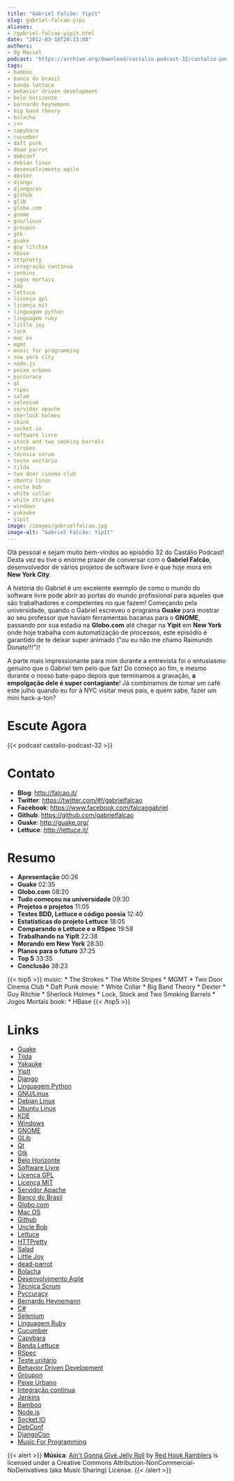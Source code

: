```yaml
---
title: "Gabriel Falcão: Yipit"
slug: gabriel-falcao-yipi
aliases:
- /gabriel-falcao-yipit.html
date: "2012-03-18T20:33:00"
authors:
- Og Maciel
podcast: "https://archive.org/download/castalio-podcast-32/castalio-podcast-32.mp3"
tags:
- bamboo
- banco do brasil
- banda lettuce
- behavior driven development
- belo horizonte
- bernardo heynemann
- big band theory
- bolacha
- c++
- capybara
- cucumber
- daft punk
- dead parrot
- debconf
- debian linux
- desenvolvimento agile
- dexter
- django
- djangocon
- github
- glib
- globo.com
- gnome
- gnu/linux
- groupon
- gtk
- guake
- guy ritchie
- hbase
- httpretty
- integração contínua
- jenkins
- jogos mortais
- kde
- lettuce
- licença gpl
- licença mit
- linguagem python
- linguagem ruby
- little joy
- lock
- mac os
- mgmt
- music for programming
- new york city
- node.js
- peixe urbano
- pyccuracy
- qt
- rspec
- salad
- selenium
- servidor apache
- sherlock holmes
- skink
- socket.io
- software livre
- stock and two smoking barrels
- strokes
- técnica scrum
- teste unitário
- tilda
- two door cinema club
- ubuntu linux
- uncle bob
- white collar
- white stripes
- windows
- yakauke
- yipit
image: /images/gabrielfalcao.jpg
image-alt: "Gabriel Falcão: YipIt"
---
```


Olá pessoal e sejam muito bem-vindos ao episódio 32 do Castálio Podcast!
Desta vez eu tive o enorme prazer de conversar com o **Gabriel Falcão**,
desenvolvedor de vários projetos de software livre e que hoje mora em
**New York City**.

A história do Gabriel é um excelente exemplo de como o mundo do software
livre pode abrir as portas do mundo profissional para aqueles que são
trabalhadores e competentes no que fazem! Começando pela universidade,
quando o Gabriel escreveu o programa **Guake** para mostrar ao seu
professor que haviam ferramentas bacanas para o **GNOME**, passando por
sua estadia na **Globo.com** até chegar na **Yipit** em **New York**
onde hoje trabalha com automatização de processos, este episódio é
garantido de te deixar super animado (\"ou eu não me chamo Raimundo
Donato!!!\")!

A parte mais impressionante para mim durante a entrevista foi o
entusiasmo genuíno que o Gabriel tem pelo que faz! Do começo ao fim, e
mesmo durante o nosso bate-papo depois que terminamos a gravação, **a
empolgação dele é super contagiante**! Já combinamos de tomar um café
este julho quando eu for à NYC visitar meus pais, e quem sabe, fazer um
mini hack-a-ton?

# Escute Agora

{{< podcast castalio-podcast-32 >}}

# Contato

- **Blog**: <http://falcao.it/>
- **Twitter**: <https://twitter.com/#!/gabrielfalcao>
- **Facebook**: <https://www.facebook.com/falcaogabriel>
- **Github**: <https://github.com/gabrielfalcao>
- **Guake**: <http://guake.org/>
- **Lettuce**: <http://lettuce.it/>

# Resumo

- **Apresentação** 00:26
- **Guake** 02:35
- **Globo.com** 08:20
- **Tudo começou na universidade** 09:30
- **Projetos e projetos** 11:05
- **Testes BDD, Lettuce e código poesia** 12:40
- **Estatísticas do projeto Lettuce** 18:05
- **Comparando o Lettuce e o RSpec** 19:58
- **Trabalhando na YipIt** 22:38
- **Morando em New York** 28:50
- **Planos para o futuro** 37:25
- **Top 5** 33:35
- **Conclusão** 38:23

{{< top5 >}}
music:
    * The Strokes
    * The White Stripes
    * MGMT
    * Two Door Cinema Club
    * Daft Punk
movie:
    * White Collar
    * Big Band Theory
    * Dexter
    * Guy Ritchie
    * Sherlock Holmes
    * Lock, Stock and Two Smoking Barrels
    * Jogos Mortais
book:
    * HBase
{{< /top5 >}}

# Links

- [Guake](https://duckduckgo.com/?q=Guake)
- [Tilda](https://duckduckgo.com/?q=Tilda)
- [Yakauke](https://duckduckgo.com/?q=Yakauke)
- [YipIt](http://yipit.com/)
- [Django](https://duckduckgo.com/?q=Django)
- [Linguagem Python](https://duckduckgo.com/?q=Linguagem+Python)
- [GNU/Linux](https://duckduckgo.com/?q=GNU/Linux)
- [Debian Linux](https://duckduckgo.com/?q=Debian+Linux)
- [Ubuntu Linux](https://duckduckgo.com/?q=Ubuntu+Linux)
- [KDE](https://duckduckgo.com/?q=KDE)
- [Windows](https://duckduckgo.com/?q=Windows)
- [GNOME](https://duckduckgo.com/?q=GNOME)
- [GLib](https://duckduckgo.com/?q=GLib)
- [Qt](https://duckduckgo.com/?q=Qt)
- [Gtk](https://duckduckgo.com/?q=Gtk)
- [Belo Horizonte](https://duckduckgo.com/?q=Belo+Horizonte)
- [Software Livre](https://duckduckgo.com/?q=Software+Livre)
- [Licença GPL](https://duckduckgo.com/?q=Licença+GPL)
- [Licença MIT](https://duckduckgo.com/?q=Licença+MIT)
- [Servidor Apache](https://duckduckgo.com/?q=Servidor+Apache)
- [Banco do Brasil](https://duckduckgo.com/?q=Banco+do+Brasil)
- [Globo.com](https://duckduckgo.com/?q=Globo.com)
- [Mac OS](https://duckduckgo.com/?q=Mac+OS)
- [Github](https://duckduckgo.com/?q=Github)
- [Uncle Bob](https://github.com/gabrielfalcao/unclebob)
- [Lettuce](https://github.com/gabrielfalcao/lettuce)
- [HTTPretty](https://github.com/gabrielfalcao/HTTPretty)
- [Salad](https://github.com/gabrielfalcao/salad)
- [Little Joy](https://github.com/gabrielfalcao/LittleJoy)
- [dead-parrot](https://github.com/gabrielfalcao/dead-parrot)
- [Bolacha](https://github.com/gabrielfalcao/bolacha)
- [Desenvolvimento Agile](https://duckduckgo.com/?q=Desenvolvimento+Agile)
- [Técnica Scrum](https://duckduckgo.com/?q=Técnica+Scrum)
- [Pyccuracy](https://github.com/heynemann/pyccuracy)
- [Bernardo Heynemann](https://github.com/heynemann)
- [C#](https://duckduckgo.com/?q=C#)
- [Selenium](https://duckduckgo.com/?q=Selenium)
- [Linguagem Ruby](https://duckduckgo.com/?q=Linguagem+Ruby)
- [Cucumber](https://duckduckgo.com/?q=Cucumber)
- [Capybara](https://duckduckgo.com/?q=Capybara)
- [Banda Lettuce](https://duckduckgo.com/?q=Banda+Lettuce)
- [RSpec](https://duckduckgo.com/?q=RSpec)
- [Teste unitário](https://duckduckgo.com/?q=Teste+unitário)
- [Behavior Driven Development](https://duckduckgo.com/?q=Behavior+Driven+Development)
- [Groupon](https://duckduckgo.com/?q=Groupon)
- [Peixe Urbano](https://duckduckgo.com/?q=Peixe+Urbano)
- [Integração contínua](https://duckduckgo.com/?q=Integração+contínua)
- [Jenkins](https://duckduckgo.com/?q=Jenkins)
- [Bamboo](https://duckduckgo.com/?q=Bamboo)
- [Node.js](https://duckduckgo.com/?q=Node.js)
- [Socket.IO](https://duckduckgo.com/?q=Socket.IO)
- [DebConf](https://duckduckgo.com/?q=DebConf)
- [DjangoCon](https://duckduckgo.com/?q=DjangoCon)
- [Music For Programming](http://musicforprogramming.net/)

{{< alert >}}
**Música**: [Ain\'t Gonna Give Jelly
Roll](http://freemusicarchive.org/music/Red_Hook_Ramblers/Live__WFMU_on_Antique_Phonograph_Music_Program_with_MAC_Feb_8_2011/Red_Hook_Ramblers_-_12_-_Aint_Gonna_Give_Jelly_Roll)
by [Red Hook Ramblers](http://www.redhookramblers.com/) is licensed under a
Creative Commons Attribution-NonCommercial-NoDerivatives (aka Music Sharing)
License.
{{< /alert >}}
